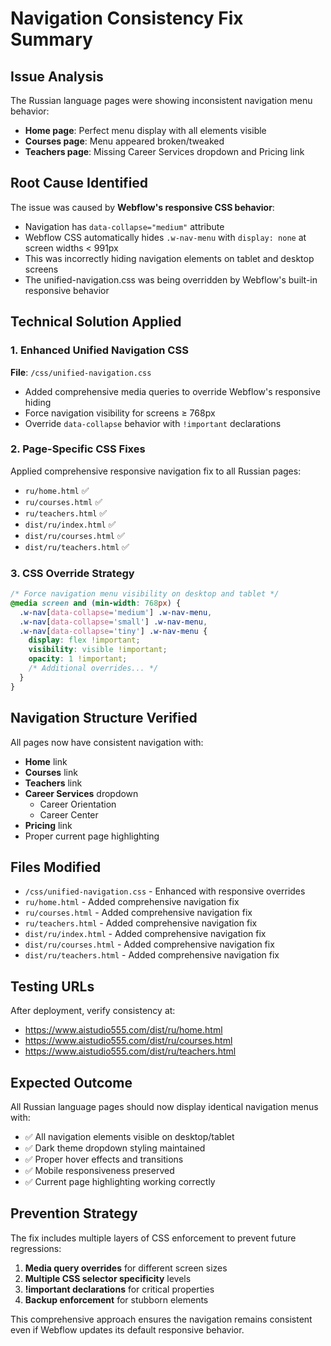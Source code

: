 # Navigation Consistency Fix Summary

## Issue Analysis
The Russian language pages were showing inconsistent navigation menu behavior:
- **Home page**: Perfect menu display with all elements visible
- **Courses page**: Menu appeared broken/tweaked 
- **Teachers page**: Missing Career Services dropdown and Pricing link

## Root Cause Identified
The issue was caused by **Webflow's responsive CSS behavior**:
- Navigation has `data-collapse="medium"` attribute
- Webflow CSS automatically hides `.w-nav-menu` with `display: none` at screen widths < 991px
- This was incorrectly hiding navigation elements on tablet and desktop screens
- The unified-navigation.css was being overridden by Webflow's built-in responsive behavior

## Technical Solution Applied

### 1. Enhanced Unified Navigation CSS
**File**: `/css/unified-navigation.css`
- Added comprehensive media queries to override Webflow's responsive hiding
- Force navigation visibility for screens ≥ 768px
- Override `data-collapse` behavior with `!important` declarations

### 2. Page-Specific CSS Fixes
Applied comprehensive responsive navigation fix to all Russian pages:
- `ru/home.html` ✅
- `ru/courses.html` ✅ 
- `ru/teachers.html` ✅
- `dist/ru/index.html` ✅
- `dist/ru/courses.html` ✅
- `dist/ru/teachers.html` ✅

### 3. CSS Override Strategy
```css
/* Force navigation menu visibility on desktop and tablet */
@media screen and (min-width: 768px) {
  .w-nav[data-collapse='medium'] .w-nav-menu,
  .w-nav[data-collapse='small'] .w-nav-menu,
  .w-nav[data-collapse='tiny'] .w-nav-menu {
    display: flex !important;
    visibility: visible !important;
    opacity: 1 !important;
    /* Additional overrides... */
  }
}
```

## Navigation Structure Verified
All pages now have consistent navigation with:
- **Home** link
- **Courses** link  
- **Teachers** link
- **Career Services** dropdown
  - Career Orientation
  - Career Center
- **Pricing** link
- Proper current page highlighting

## Files Modified
- `/css/unified-navigation.css` - Enhanced with responsive overrides
- `ru/home.html` - Added comprehensive navigation fix
- `ru/courses.html` - Added comprehensive navigation fix
- `ru/teachers.html` - Added comprehensive navigation fix
- `dist/ru/index.html` - Added comprehensive navigation fix
- `dist/ru/courses.html` - Added comprehensive navigation fix
- `dist/ru/teachers.html` - Added comprehensive navigation fix

## Testing URLs
After deployment, verify consistency at:
- https://www.aistudio555.com/dist/ru/home.html
- https://www.aistudio555.com/dist/ru/courses.html  
- https://www.aistudio555.com/dist/ru/teachers.html

## Expected Outcome
All Russian language pages should now display identical navigation menus with:
- ✅ All navigation elements visible on desktop/tablet
- ✅ Dark theme dropdown styling maintained
- ✅ Proper hover effects and transitions
- ✅ Mobile responsiveness preserved
- ✅ Current page highlighting working correctly

## Prevention Strategy
The fix includes multiple layers of CSS enforcement to prevent future regressions:
1. **Media query overrides** for different screen sizes
2. **Multiple CSS selector specificity** levels
3. **!important declarations** for critical properties
4. **Backup enforcement** for stubborn elements

This comprehensive approach ensures the navigation remains consistent even if Webflow updates its default responsive behavior.